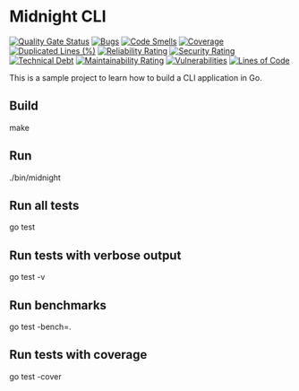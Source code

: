 # Midnight CLI

[![Quality Gate Status](https://sonarcloud.io/api/project_badges/measure?project=midnight.cli&metric=alert_status)](https://sonarcloud.io/summary/new_code?id=midnight.cli) [![Bugs](https://sonarcloud.io/api/project_badges/measure?project=midnight.cli&metric=bugs)](https://sonarcloud.io/summary/new_code?id=midnight.cli) [![Code Smells](https://sonarcloud.io/api/project_badges/measure?project=midnight.cli&metric=code_smells)](https://sonarcloud.io/summary/new_code?id=midnight.cli) [![Coverage](https://sonarcloud.io/api/project_badges/measure?project=midnight.cli&metric=coverage)](https://sonarcloud.io/summary/new_code?id=midnight.cli) [![Duplicated Lines (%)](https://sonarcloud.io/api/project_badges/measure?project=midnight.cli&metric=duplicated_lines_density)](https://sonarcloud.io/summary/new_code?id=midnight.cli) [![Reliability Rating](https://sonarcloud.io/api/project_badges/measure?project=midnight.cli&metric=reliability_rating)](https://sonarcloud.io/summary/new_code?id=midnight.cli) [![Security Rating](https://sonarcloud.io/api/project_badges/measure?project=midnight.cli&metric=security_rating)](https://sonarcloud.io/summary/new_code?id=midnight.cli) [![Technical Debt](https://sonarcloud.io/api/project_badges/measure?project=midnight.cli&metric=sqale_index)](https://sonarcloud.io/summary/new_code?id=midnight.cli) [![Maintainability Rating](https://sonarcloud.io/api/project_badges/measure?project=midnight.cli&metric=sqale_rating)](https://sonarcloud.io/summary/new_code?id=midnight.cli) [![Vulnerabilities](https://sonarcloud.io/api/project_badges/measure?project=midnight.cli&metric=vulnerabilities)](https://sonarcloud.io/summary/new_code?id=midnight.cli) [![Lines of Code](https://sonarcloud.io/api/project_badges/measure?project=midnight.cli&metric=ncloc)](https://sonarcloud.io/summary/new_code?id=midnight.cli)

This is a sample project to learn how to build a CLI application in Go.

## Build

make

## Run

./bin/midnight

## Run all tests

go test

## Run tests with verbose output

go test -v

## Run benchmarks

go test -bench=.

## Run tests with coverage

go test -cover